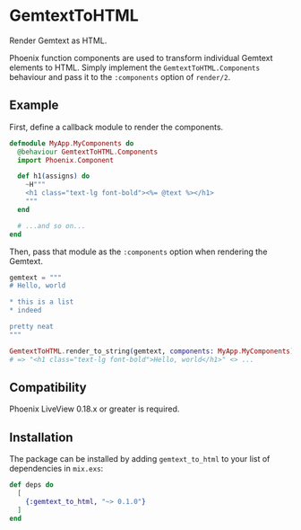 # GemtextToHTML

Render Gemtext as HTML.

Phoenix function components are used to transform individual Gemtext elements to HTML. Simply implement the
`GemtextToHTML.Components` behaviour and pass it to the `:components` option of `render/2`.

## Example

First, define a callback module to render the components.

```elixir
defmodule MyApp.MyComponents do
  @behaviour GemtextToHTML.Components
  import Phoenix.Component

  def h1(assigns) do
    ~H"""
    <h1 class="text-lg font-bold"><%= @text %></h1>
    """
  end

  # ...and so on...
end
```

Then, pass that module as the `:components` option when rendering the Gemtext.

```elixir
gemtext = """
# Hello, world

* this is a list
* indeed

pretty neat
"""

GemtextToHTML.render_to_string(gemtext, components: MyApp.MyComponents)
# => "<h1 class="text-lg font-bold">Hello, world</h1>" <> ...
```

## Compatibility

Phoenix LiveView 0.18.x or greater is required.

## Installation

The package can be installed by adding `gemtext_to_html` to your list of dependencies in `mix.exs`:

```elixir
def deps do
  [
    {:gemtext_to_html, "~> 0.1.0"}
  ]
end
```
